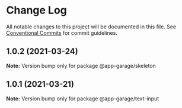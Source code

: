 # Change Log

All notable changes to this project will be documented in this file.
See [Conventional Commits](https://conventionalcommits.org) for commit guidelines.

## 1.0.2 (2021-03-24)

**Note:** Version bump only for package @app-garage/skeleton

## 1.0.1 (2021-03-21)

**Note:** Version bump only for package @app-garage/text-input
